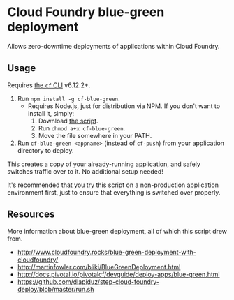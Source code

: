 # Cloud Foundry blue-green deployment

Allows zero-downtime deployments of applications within Cloud Foundry.

## Usage

Requires [the `cf` CLI](https://docs.cloudfoundry.org/devguide/installcf/install-go-cli.html) v6.12.2+.

1. Run `npm install -g cf-blue-green`.
    * Requires Node.js, just for distribution via NPM. If you don't want to install it, simply:
        1. Download [the script](bin/cf-blue-green).
        1. Run `chmod a+x cf-blue-green`.
        1. Move the file somewhere in your PATH.
1. Run `cf-blue-green <appname>` (instead of `cf-push`) from your application directory to deploy.

This creates a copy of your already-running application, and safely switches traffic over to it. No additional setup needed!

It's recommended that you try this script on a non-production application environment first, just to ensure that everything is switched over properly.

## Resources

More information about blue-green deployment, all of which this script drew from.

* http://www.cloudfoundry.rocks/blue-green-deployment-with-cloudfoundry/
* http://martinfowler.com/bliki/BlueGreenDeployment.html
* http://docs.pivotal.io/pivotalcf/devguide/deploy-apps/blue-green.html
* https://github.com/dlapiduz/step-cloud-foundry-deploy/blob/master/run.sh

